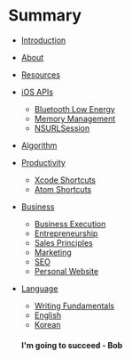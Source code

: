 # Summary

* [Introduction](README.md)
* [About](ABOUT.md)


* [Resources](WORK.md)


* [iOS APIs]()
    * [Bluetooth Low Energy](Content/01_Swift_3/Bluetooth_Low_Energy.md)
    * [Memory Management](Content/01_Swift_3/Memory_Management.md)
    * [NSURLSession](Content/01_Swift_3/NSURLSession.md)


* [Algorithm]()


* [Productivity]()
  * [Xcode Shortcuts]()
  * [Atom Shortcuts](Content/04_Productivity/Shortcuts.md)



* [Business]()
  * [Business Execution](Content/08_Business/Business_Execution.md)
  * [Entrepreneurship](Content/08_Business/Entrepreneurship.md)
  * [Sales Principles](/Content/05_Sales/Sales_Principles.md)
  * [Marketing](/Content/05_Sales/Marketing.md)
  * [SEO](/Content/05_Sales/SEO.md)
  * [Personal Website](/Content/05_Sales/Personal_Website.md)


* [Language]()
  * [Writing Fundamentals](Content/06_Language/Writing_Fundamentals.md)
  * [English](Content/06_Language/English.md)
  * [Korean](Content/06_Language/Korean.md)



  #### I'm going to succeed - Bob
